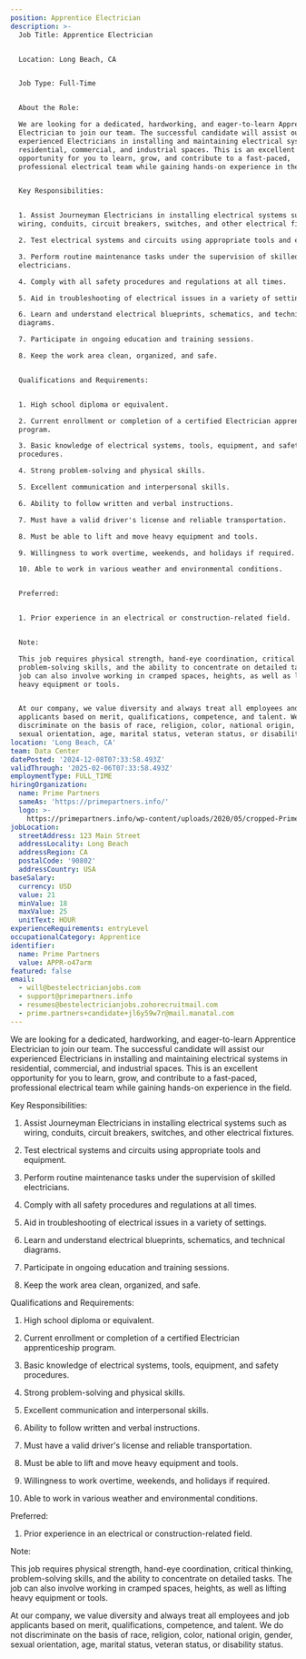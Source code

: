 ```yaml
---
position: Apprentice Electrician
description: >-
  Job Title: Apprentice Electrician


  Location: Long Beach, CA


  Job Type: Full-Time


  About the Role:

  We are looking for a dedicated, hardworking, and eager-to-learn Apprentice
  Electrician to join our team. The successful candidate will assist our
  experienced Electricians in installing and maintaining electrical systems in
  residential, commercial, and industrial spaces. This is an excellent
  opportunity for you to learn, grow, and contribute to a fast-paced,
  professional electrical team while gaining hands-on experience in the field.


  Key Responsibilities:


  1. Assist Journeyman Electricians in installing electrical systems such as
  wiring, conduits, circuit breakers, switches, and other electrical fixtures.

  2. Test electrical systems and circuits using appropriate tools and equipment.

  3. Perform routine maintenance tasks under the supervision of skilled
  electricians.

  4. Comply with all safety procedures and regulations at all times.

  5. Aid in troubleshooting of electrical issues in a variety of settings.

  6. Learn and understand electrical blueprints, schematics, and technical
  diagrams.

  7. Participate in ongoing education and training sessions.

  8. Keep the work area clean, organized, and safe.


  Qualifications and Requirements:


  1. High school diploma or equivalent.

  2. Current enrollment or completion of a certified Electrician apprenticeship
  program.

  3. Basic knowledge of electrical systems, tools, equipment, and safety
  procedures.

  4. Strong problem-solving and physical skills.

  5. Excellent communication and interpersonal skills.

  6. Ability to follow written and verbal instructions.

  7. Must have a valid driver's license and reliable transportation.

  8. Must be able to lift and move heavy equipment and tools.

  9. Willingness to work overtime, weekends, and holidays if required.

  10. Able to work in various weather and environmental conditions.


  Preferred:


  1. Prior experience in an electrical or construction-related field.


  Note: 

  This job requires physical strength, hand-eye coordination, critical thinking,
  problem-solving skills, and the ability to concentrate on detailed tasks. The
  job can also involve working in cramped spaces, heights, as well as lifting
  heavy equipment or tools. 


  At our company, we value diversity and always treat all employees and job
  applicants based on merit, qualifications, competence, and talent. We do not
  discriminate on the basis of race, religion, color, national origin, gender,
  sexual orientation, age, marital status, veteran status, or disability status.
location: 'Long Beach, CA'
team: Data Center
datePosted: '2024-12-08T07:33:58.493Z'
validThrough: '2025-02-06T07:33:58.493Z'
employmentType: FULL_TIME
hiringOrganization:
  name: Prime Partners
  sameAs: 'https://primepartners.info/'
  logo: >-
    https://primepartners.info/wp-content/uploads/2020/05/cropped-Prime-Partners-Logo-NO-BG-1-1.png
jobLocation:
  streetAddress: 123 Main Street
  addressLocality: Long Beach
  addressRegion: CA
  postalCode: '90802'
  addressCountry: USA
baseSalary:
  currency: USD
  value: 21
  minValue: 18
  maxValue: 25
  unitText: HOUR
experienceRequirements: entryLevel
occupationalCategory: Apprentice
identifier:
  name: Prime Partners
  value: APPR-o47arm
featured: false
email:
  - will@bestelectricianjobs.com
  - support@primepartners.info
  - resumes@bestelectricianjobs.zohorecruitmail.com
  - prime.partners+candidate+jl6y59w7r@mail.manatal.com
---
```


 We are looking for a dedicated, hardworking, and eager-to-learn Apprentice
  Electrician to join our team. The successful candidate will assist our
  experienced Electricians in installing and maintaining electrical systems in
  residential, commercial, and industrial spaces. This is an excellent
  opportunity for you to learn, grow, and contribute to a fast-paced,
  professional electrical team while gaining hands-on experience in the field.


  Key Responsibilities:


  1. Assist Journeyman Electricians in installing electrical systems such as
  wiring, conduits, circuit breakers, switches, and other electrical fixtures.

  2. Test electrical systems and circuits using appropriate tools and equipment.

  3. Perform routine maintenance tasks under the supervision of skilled
  electricians.

  4. Comply with all safety procedures and regulations at all times.

  5. Aid in troubleshooting of electrical issues in a variety of settings.

  6. Learn and understand electrical blueprints, schematics, and technical
  diagrams.

  7. Participate in ongoing education and training sessions.

  8. Keep the work area clean, organized, and safe.


  Qualifications and Requirements:


  1. High school diploma or equivalent.

  2. Current enrollment or completion of a certified Electrician apprenticeship
  program.

  3. Basic knowledge of electrical systems, tools, equipment, and safety
  procedures.

  4. Strong problem-solving and physical skills.

  5. Excellent communication and interpersonal skills.

  6. Ability to follow written and verbal instructions.

  7. Must have a valid driver's license and reliable transportation.

  8. Must be able to lift and move heavy equipment and tools.

  9. Willingness to work overtime, weekends, and holidays if required.

  10. Able to work in various weather and environmental conditions.


  Preferred:


  1. Prior experience in an electrical or construction-related field.


  Note: 

  This job requires physical strength, hand-eye coordination, critical thinking,
  problem-solving skills, and the ability to concentrate on detailed tasks. The
  job can also involve working in cramped spaces, heights, as well as lifting
  heavy equipment or tools. 


  At our company, we value diversity and always treat all employees and job
  applicants based on merit, qualifications, competence, and talent. We do not
  discriminate on the basis of race, religion, color, national origin, gender,
  sexual orientation, age, marital status, veteran status, or disability status.